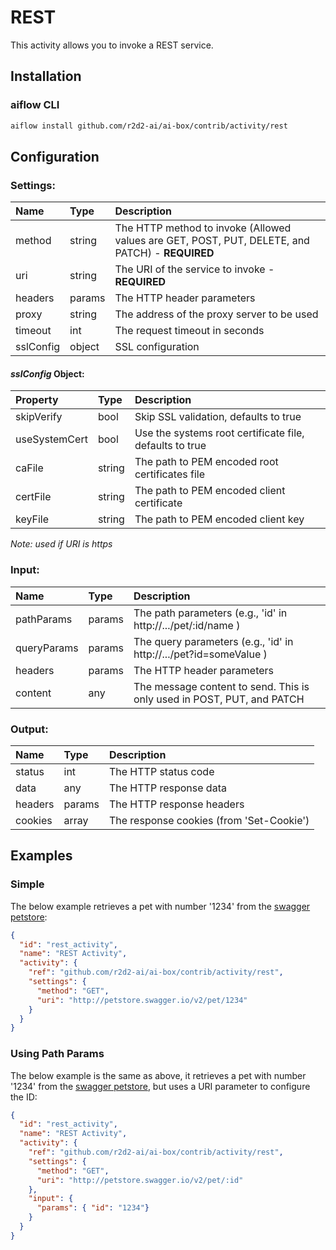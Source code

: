 <!--
title: REST
weight: 4618
-->

# REST
This activity allows you to invoke a REST service.

## Installation

### aiflow CLI
```bash
aiflow install github.com/r2d2-ai/ai-box/contrib/activity/rest
```

## Configuration

### Settings:
| Name          | Type   | Description
|:---           | :---   | :---     
| method        | string | The HTTP method to invoke (Allowed values are GET, POST, PUT, DELETE, and PATCH) - **REQUIRED**
| uri           | string | The URI of the service to invoke - **REQUIRED**
| headers       | params | The HTTP header parameters
| proxy         | string | The address of the proxy server to be used
| timeout       | int    | The request timeout in seconds
| sslConfig     | object | SSL configuration

#### *sslConfig* Object: 
| Property      | Type   | Description
|:---           | :---   | :---     
| skipVerify    | bool   | Skip SSL validation, defaults to true
| useSystemCert | bool   | Use the systems root certificate file, defaults to true
| caFile        | string | The path to PEM encoded root certificates file
| certFile      | string | The path to PEM encoded client certificate
| keyFile       | string | The path to PEM encoded client key

*Note: used if URI is https*
### Input:
| Name        | Type   | Description
|:---         | :---   | :---     
| pathParams  | params | The path parameters (e.g., 'id' in http://.../pet/:id/name )
| queryParams | params | The query parameters (e.g., 'id' in http://.../pet?id=someValue )
| headers     | params | The HTTP header parameters
| content     | any    | The message content to send. This is only used in POST, PUT, and PATCH

### Output:
| Name    | Type   | Description
|:---     | :---   | :---     
| status  | int    | The HTTP status code
| data    | any    | The HTTP response data
| headers | params | The HTTP response headers
| cookies | array  | The response cookies (from 'Set-Cookie')

## Examples
### Simple
The below example retrieves a pet with number '1234' from the [swagger petstore](http://petstore.swagger.io):

```json
{
  "id": "rest_activity",
  "name": "REST Activity",
  "activity": {
    "ref": "github.com/r2d2-ai/ai-box/contrib/activity/rest",
    "settings": {
      "method": "GET",
      "uri": "http://petstore.swagger.io/v2/pet/1234"
    }
  }
}
```

### Using Path Params
The below example is the same as above, it retrieves a pet with number '1234' from the [swagger petstore](http://petstore.swagger.io), but uses a URI parameter to configure the ID:

```json
{
  "id": "rest_activity",
  "name": "REST Activity",
  "activity": {
    "ref": "github.com/r2d2-ai/ai-box/contrib/activity/rest",
    "settings": {
      "method": "GET",
      "uri": "http://petstore.swagger.io/v2/pet/:id"
    },
    "input": {
      "params": { "id": "1234"}
    }
  }
}
```